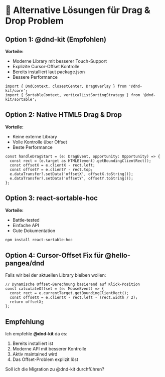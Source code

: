 # 🎯 Alternative Lösungen für Drag & Drop Problem

## Option 1: @dnd-kit (Empfohlen)
**Vorteile:**
- Moderne Library mit besserer Touch-Support
- Explizite Cursor-Offset Kontrolle
- Bereits installiert laut package.json
- Bessere Performance

```tsx
import { DndContext, closestCenter, DragOverlay } from '@dnd-kit/core';
import { SortableContext, verticalListSortingStrategy } from '@dnd-kit/sortable';
```

## Option 2: Native HTML5 Drag & Drop
**Vorteile:**
- Keine externe Library
- Volle Kontrolle über Offset
- Beste Performance

```tsx
const handleDragStart = (e: DragEvent, opportunity: Opportunity) => {
  const rect = (e.target as HTMLElement).getBoundingClientRect();
  const offsetX = e.clientX - rect.left;
  const offsetY = e.clientY - rect.top;
  e.dataTransfer?.setData('offsetX', offsetX.toString());
  e.dataTransfer?.setData('offsetY', offsetY.toString());
};
```

## Option 3: react-sortable-hoc
**Vorteile:**
- Battle-tested
- Einfache API
- Gute Dokumentation

```bash
npm install react-sortable-hoc
```

## Option 4: Cursor-Offset Fix für @hello-pangea/dnd
Falls wir bei der aktuellen Library bleiben wollen:

```tsx
// Dynamische Offset-Berechnung basierend auf Klick-Position
const calculateOffset = (e: MouseEvent) => {
  const rect = e.currentTarget.getBoundingClientRect();
  const offsetX = e.clientX - rect.left - (rect.width / 2);
  return offsetX;
};
```

## Empfehlung
Ich empfehle **@dnd-kit** da es:
1. Bereits installiert ist
2. Moderne API mit besserer Kontrolle
3. Aktiv maintained wird
4. Das Offset-Problem explizit löst

Soll ich die Migration zu @dnd-kit durchführen?